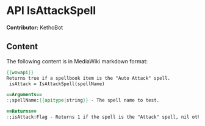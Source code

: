 # API IsAttackSpell

**Contributor:** KethoBot

## Content

The following content is in MediaWiki markdown format:

```mediawiki
{{wowapi}}
Returns true if a spellbook item is the "Auto Attack" spell.
 isAttack = IsAttackSpell(spellName)

==Arguments==
:;spellName:{{apitype|string}} - The spell name to test.

==Returns==
:;isAttack:Flag - Returns 1 if the spell is the "Attack" spell, nil otherwise
```